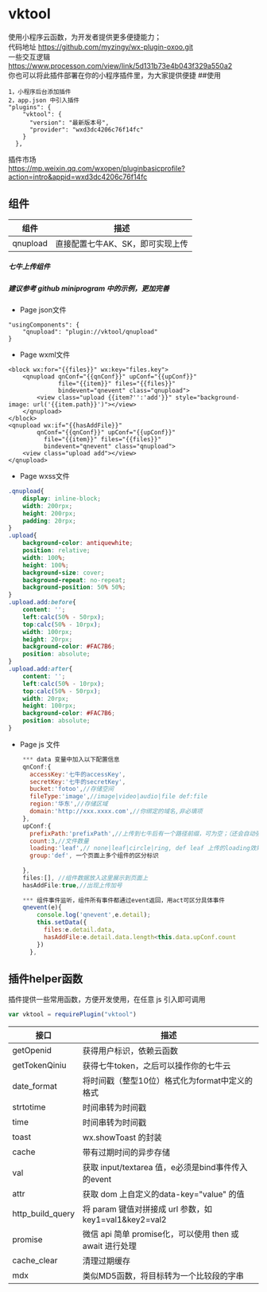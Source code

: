 # vktool
使用小程序云函数，为开发者提供更多便捷能力；  
代码地址 https://github.com/myzingy/wx-plugin-oxoo.git    
一些交互逻辑 https://www.processon.com/view/link/5d131b73e4b043f329a550a2  
你也可以将此插件部署在你的小程序插件里，为大家提供便捷
##使用
```
1，小程序后台添加插件
2，app.json 中引入插件
"plugins": {
    "vktool": {
      "version": "最新版本号",
      "provider": "wxd3dc4206c76f14fc"
    }
  },
```
插件市场  
https://mp.weixin.qq.com/wxopen/pluginbasicprofile?action=intro&appid=wxd3dc4206c76f14fc  
## 组件  
组件 | 描述  
---------------- | --------------  
qnupload | 直接配置七牛AK、SK，即可实现上传  

   
  

##### 七牛上传组件 
##### 建议参考 github miniprogram 中的示例，更加完善  
+ Page json文件
````
"usingComponents": {
    "qnupload": "plugin://vktool/qnupload"
}
```` 
+ Page wxml文件
````angular2html
<block wx:for="{{files}}" wx:key="files.key">
    <qnupload qnConf="{{qnConf}}" upConf="{{upConf}}"
              file="{{item}}" files="{{files}}"
              bindevent="qnevent" class="qnupload">
        <view class="upload {{item?'':'add'}}" style="background-image: url('{{item.path}}')"></view>
    </qnupload>
</block>
<qnupload wx:if="{{hasAddFile}}"
        qnConf="{{qnConf}}" upConf="{{upConf}}"
          file="{{item}}" files="{{files}}"
          bindevent="qnevent" class="qnupload">
    <view class="upload add"></view>
</qnupload>
````
+ Page wxss文件
````css
.qnupload{
    display: inline-block;
    width: 200rpx;
    height: 200rpx;
    padding: 20rpx;
}
.upload{
    background-color: antiquewhite;
    position: relative;
    width: 100%;
    height: 100%;
    background-size: cover;
    background-repeat: no-repeat;
    background-position: 50% 50%;
}
.upload.add:before{
    content: '';
    left:calc(50% - 50rpx);
    top:calc(50% - 10rpx);
    width: 100rpx;
    height: 20rpx;
    background-color: #FAC7B6;
    position: absolute;
}
.upload.add:after{
    content: '';
    left:calc(50% - 10rpx);
    top:calc(50% - 50rpx);
    width: 20rpx;
    height: 100rpx;
    background-color: #FAC7B6;
    position: absolute;
}
````
+ Page js 文件
````javascript
    *** data 变量中加入以下配置信息
    qnConf:{
      accessKey:'七牛的accessKey',
      secretKey:'七牛的secretKey',
      bucket:'fotoo',//存储空间
      fileType:'image',//image|video|audio|file def:file
      region:'华东',//存储区域
      domain:'http://xxx.xxxx.com',//你绑定的域名,非必填项
    },
    upConf:{
      prefixPath:'prefixPath',//上传到七牛后有一个路径前缀，可为空；（还会自动强制带一个日期前缀）
      count:3,//文件数量
      loading:'leaf',// none|leaf|circle|ring, def leaf 上传的loading效果，none为无，可自行在page wxml中添加
      group:'def', 一个页面上多个组件的区分标识
      
    },
    files:[], //组件数据放入这里展示到页面上
    hasAddFile:true,//出现上传加号
    
    *** 组件事件监听，组件所有事件都通过event返回，用act可区分具体事件
    qnevent(e){
        console.log('qnevent',e.detail);
        this.setData({
          files:e.detail.data,
          hasAddFile:e.detail.data.length<this.data.upConf.count
        })
      },
````

## 插件helper函数
插件提供一些常用函数，方便开发使用，在任意 js 引入即可调用
````javascript
var vktool = requirePlugin("vktool")
````
接口 | 描述   
---------------- | --------------  
getOpenid | 获得用户标识，依赖云函数  
getTokenQiniu | 获得七牛token，之后可以操作你的七牛云  
date_format | 将时间戳（整型10位）格式化为format中定义的格式    
strtotime | 时间串转为时间戳  
time | 时间串转为时间戳  
toast | wx.showToast 的封装   
cache | 带有过期时间的异步存储  
val | 获取 input/textarea 值，e必须是bind事件传入的event   
attr | 获取 dom 上自定义的data-key="value" 的值  
http_build_query | 将 param 键值对拼接成 url 参数，如 key1=val1&key2=val2  
promise | 微信 api 简单 promise化，可以使用 then 或 await 进行处理  
cache_clear | 清理过期缓存  
mdx | 类似MD5函数，将目标转为一个比较段的字串   